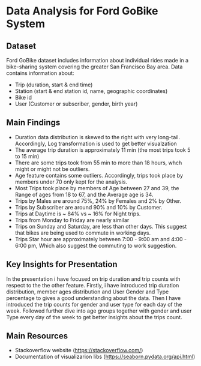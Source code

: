 # Data Analysis for Ford GoBike System


## Dataset 

Ford GoBike dataset includes information about individual rides made in a bike-sharing system covering the greater San Francisco Bay area. Data contains information about:
* Trip (duration, start & end time)
* Station (start & end station id, name, geographic coordinates)
* Bike id
* User (Customer or subscriber, gender, birth year)

## Main Findings

* Duration data distribution is skewed to the right with very long-tail. Accordingly, Log transformation is used to get better visualzation
* The average trip duration is approximately 11 min (the most trips took 5 to 15 min)
* There are some trips took from 55 min to more than 18 hours, whch might or might not be outliers.
* Age feature contains some outliers. Accordingly,  trips took place by members under 70 only kept for the analysis.
* Most Trips took place by members of Age between 27 and 39, the Range of ages from 18 to 67, and the Average age is 34.
* Trips by Males are around 75%, 24% by Females and 2% by Other.
* Trips by Subscriber are around 90% and 10% by Customer.
* Trips at Daytime is ~ 84% vs ~ 16% for Night trips.
* Trips from Monday to Friday are nearly similar
* Trips on Sunday and Saturday, are less than other days. This suggest that bikes are being used to commute in working days.
* Trips Star hour are approximately between 7:00 - 9:00 am and 4:00 - 6:00 pm, Which also suggest the commuting to work suggestion.

## Key Insights for Presentation

In the presentation i have focused on trip duration and trip counts with respect to the the other feature. Firstly, i have introduced trip duration distribution, member ages distribution and User Gender and Type percentage to gives a good understanding about the data. Then I have introduced the trip counts for gender and user type for each day of the week. Followed further dive into age groups together with gender and user Type every day of the week to get better insights about the trips count. 


## Main Resources 

* Stackoverflow website (https://stackoverflow.com/)
* Documentation of visualizarion libs (https://seaborn.pydata.org/api.html)
